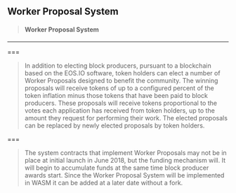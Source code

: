 ## Worker Proposal System

> #### Worker Proposal System

---

===

> In addition to electing block producers, pursuant to a blockchain based on the EOS.IO software, token holders can elect a number of Worker Proposals designed to benefit the community. The winning proposals will receive tokens of up to a configured percent of the token inflation minus those tokens that have been paid to block producers. These proposals will receive tokens proportional to the votes each application has received from token holders, up to the amount they request for performing their work. The elected proposals can be replaced by newly elected proposals by token holders.

===

> The system contracts that implement Worker Proposals may not be in place at initial launch in June 2018, but the funding mechanism will. It will begin to accumulate funds at the same time block producer awards start. Since the Worker Proposal System will be implemented in WASM it can be added at a later date without a fork.



